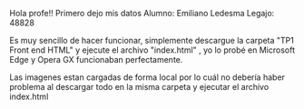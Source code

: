 Hola profe!! Primero dejo mis datos
Alumno: Emiliano Ledesma 
Legajo: 48828

Es muy sencillo de hacer funcionar, simplemente descargue la carpeta "TP1 Front end HTML" y ejecute el archivo "index.html" , yo lo probé en Microsoft Edge y Opera GX funcionaban perfectamente.

Las imagenes estan cargadas de forma local por lo cuál no debería haber problema al descargar todo en la misma carpeta y ejecutar el archivo index.html
